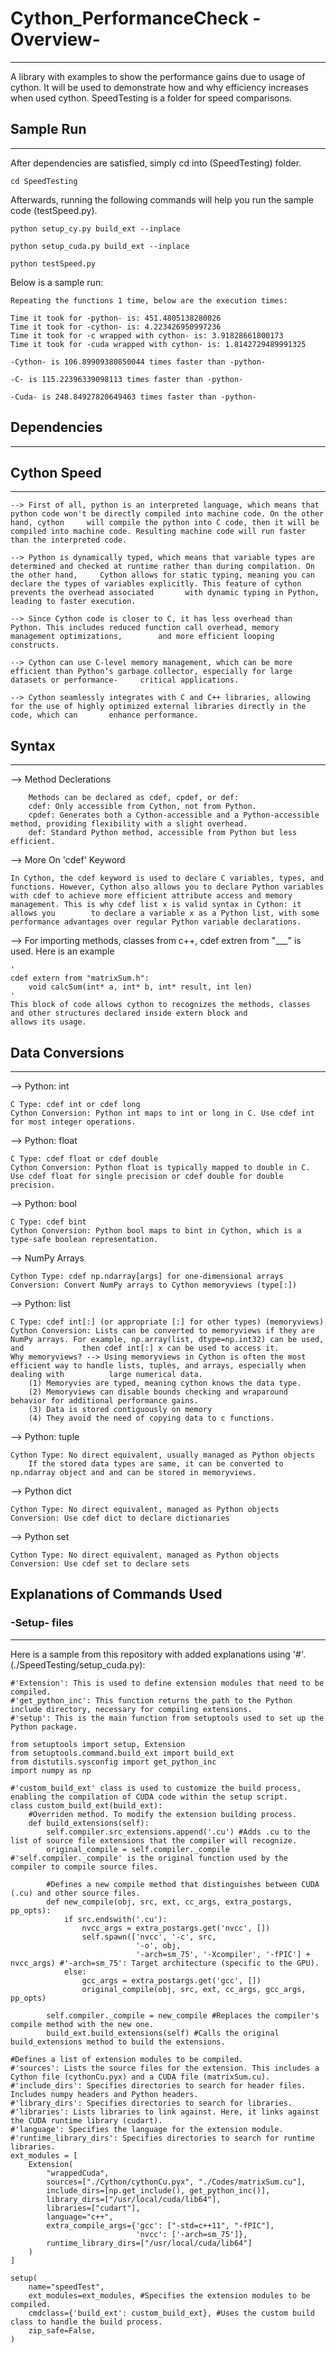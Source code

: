 # Cython_PerformanceCheck -Overview-
---
A library with examples to show the performance gains due to usage of cython. It will be used to demonstrate how and why efficiency increases when used cython. SpeedTesting is a folder for speed comparisons. 


## Sample Run
---
After dependencies are satisfied, simply cd into (SpeedTesting) folder. 

    cd SpeedTesting

Afterwards, running the following commands will help you
run the sample code (testSpeed.py).

    python setup_cy.py build_ext --inplace

    python setup_cuda.py build_ext --inplace

    python testSpeed.py 
  

Below is a sample run:

    Repeating the functions 1 time, below are the execution times:
    
    Time it took for -python- is: 451.4805138280026
    Time it took for -cython- is: 4.223426950997236
    Time it took for -c wrapped with cython- is: 3.91828661800173
    Time it took for -cuda wrapped with cython- is: 1.8142729489991325
    
    -Cython- is 106.89909380850044 times faster than -python-
    
    -C- is 115.22396339098113 times faster than -python- 

    -Cuda- is 248.84927820649463 times faster than -python- 
    

## Dependencies
---


## Cython Speed
---
	--> First of all, python is an interpreted language, which means that python code won't be directly compiled into machine code. On the other hand, cython     will compile the python into C code, then it will be compiled into machine code. Resulting machine code will run faster than the interpreted code.

	--> Python is dynamically typed, which means that variable types are determined and checked at runtime rather than during compilation. On the other hand,     Cython allows for static typing, meaning you can declare the types of variables explicitly. This feature of cython prevents the overhead associated       with dynamic typing in Python, leading to faster execution.

	--> Since Cython code is closer to C, it has less overhead than Python. This includes reduced function call overhead, memory management optimizations,        and more efficient looping constructs.

	--> Cython can use C-level memory management, which can be more efficient than Python’s garbage collector, especially for large datasets or performance-     critical applications.

	--> Cython seamlessly integrates with C and C++ libraries, allowing for the use of highly optimized external libraries directly in the code, which can       enhance performance.


## Syntax
---
--> Method Declerations

	    Methods can be declared as cdef, cpdef, or def:
	    cdef: Only accessible from Cython, not from Python.
	    cpdef: Generates both a Cython-accessible and a Python-accessible method, providing flexibility with a slight overhead.
	    def: Standard Python method, accessible from Python but less efficient.

--> More On 'cdef' Keyword

	In Cython, the cdef keyword is used to declare C variables, types, and functions. However, Cython also allows you to declare Python variables 		with cdef to achieve more efficient attribute access and memory management. This is why cdef list x is valid syntax in Cython: it allows you 		to declare a variable x as a Python list, with some performance advantages over regular Python variable declarations.

--> For importing methods, classes from c++, cdef extren from "___" is used. Here is an example

    '
    cdef extern from "matrixSum.h":
	    void calcSum(int* a, int* b, int* result, int len)
    '
    This block of code allows cython to recognizes the methods, classes and other structures declared inside extern block and
    allows its usage.
    
    
## Data Conversions
---
--> Python: int

    C Type: cdef int or cdef long
    Cython Conversion: Python int maps to int or long in C. Use cdef int for most integer operations.

--> Python: float

    C Type: cdef float or cdef double
    Cython Conversion: Python float is typically mapped to double in C. Use cdef float for single precision or cdef double for double precision.

--> Python: bool

    C Type: cdef bint
    Cython Conversion: Python bool maps to bint in Cython, which is a type-safe boolean representation.

--> NumPy Arrays

    Cython Type: cdef np.ndarray[args] for one-dimensional arrays
    Conversion: Convert NumPy arrays to Cython memoryviews (type[:])

--> Python: list

    C Type: cdef int[:] (or appropriate [:] for other types) (memoryviews)
    Cython Conversion: Lists can be converted to memoryviews if they are NumPy arrays. For example, np.array(list, dtype=np.int32) can be used, and             then cdef int[:] x can be used to access it.
    Why memoryviews? --> Using memoryviews in Cython is often the most efficient way to handle lists, tuples, and arrays, especially when dealing with          large numerical data. 
        (1) Memoryvies are typed, meaning cython knows the data type.
        (2) Memoryviews can disable bounds checking and wraparound behavior for additional performance gains.
        (3) Data is stored contiguously on memory
        (4) They avoid the need of copying data to c functions.

--> Python: tuple

    Cython Type: No direct equivalent, usually managed as Python objects
        If the stored data types are same, it can be converted to np.ndarray object and and can be stored in memoryviews.

--> Python dict

    Cython Type: No direct equivalent, managed as Python objects
    Conversion: Use cdef dict to declare dictionaries

--> Python set

    Cython Type: No direct equivalent, managed as Python objects
    Conversion: Use cdef set to declare sets


## Explanations of Commands Used
### -Setup- files
---
Here is a sample from this repository with added explanations using '#'. (./SpeedTesting/setup_cuda.py):
    
    #'Extension': This is used to define extension modules that need to be compiled.
    #'get_python_inc': This function returns the path to the Python include directory, necessary for compiling extensions.
    #'setup': This is the main function from setuptools used to set up the Python package.
    
    from setuptools import setup, Extension
    from setuptools.command.build_ext import build_ext
    from distutils.sysconfig import get_python_inc
    import numpy as np
    
    #'custom_build_ext' class is used to customize the build process, enabling the compilation of CUDA code within the setup script.
    class custom_build_ext(build_ext): 
        #Overriden method. To modify the extension building process.
        def build_extensions(self):
            self.compiler.src_extensions.append('.cu') #Adds .cu to the list of source file extensions that the compiler will recognize.
            original_compile = self.compiler._compile #'self.compiler._compile' is the original function used by the compiler to compile source files.

            #Defines a new compile method that distinguishes between CUDA (.cu) and other source files.
            def new_compile(obj, src, ext, cc_args, extra_postargs, pp_opts): 
                if src.endswith('.cu'):
                    nvcc_args = extra_postargs.get('nvcc', [])
                    self.spawn(['nvcc', '-c', src,
                                '-o', obj,
                                '-arch=sm_75', '-Xcompiler', '-fPIC'] + nvcc_args) #'-arch=sm_75': Target architecture (specific to the GPU).
                else:
                    gcc_args = extra_postargs.get('gcc', [])
                    original_compile(obj, src, ext, cc_args, gcc_args, pp_opts)
            
            self.compiler._compile = new_compile #Replaces the compiler's compile method with the new one.
            build_ext.build_extensions(self) #Calls the original build_extensions method to build the extensions.
    
    #Defines a list of extension modules to be compiled.
    #'sources': Lists the source files for the extension. This includes a Cython file (cythonCu.pyx) and a CUDA file (matrixSum.cu).
    #'include_dirs': Specifies directories to search for header files. Includes numpy headers and Python headers.
    #'library_dirs': Specifies directories to search for libraries.
    #'libraries': Lists libraries to link against. Here, it links against the CUDA runtime library (cudart).
    #'language': Specifies the language for the extension module.
    #'runtime_library_dirs': Specifies directories to search for runtime libraries.
    ext_modules = [
        Extension(
            "wrappedCuda",
            sources=["./Cython/cythonCu.pyx", "./Codes/matrixSum.cu"], 
            include_dirs=[np.get_include(), get_python_inc()],
            library_dirs=["/usr/local/cuda/lib64"], 
            libraries=["cudart"],
            language="c++", 
            extra_compile_args={'gcc': ["-std=c++11", "-fPIC"],
                                'nvcc': ['-arch=sm_75']},
            runtime_library_dirs=["/usr/local/cuda/lib64"] 
        )
    ]
    
    setup(
        name="speedTest",
        ext_modules=ext_modules, #Specifies the extension modules to be compiled.
        cmdclass={'build_ext': custom_build_ext}, #Uses the custom build class to handle the build process.
        zip_safe=False,
    )
